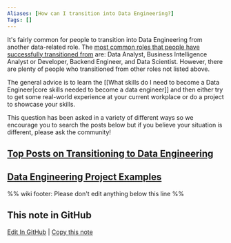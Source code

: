 ```yaml
---
Aliases: [How can I transition into Data Engineering?]
Tags: []
---
```


It's fairly common for people to transition into Data Engineering from another data-related role. The [most common roles that people have successfully transitioned from](https://www.reddit.com/r/dataengineering/comments/peoguf/data_engineers_that_transitioned_from_a_noncs/) are: Data Analyst, Business Intelligence Analyst or Developer, Backend Engineer, and Data Scientist. However, there are plenty of people who transitioned from other roles not listed above.

The general advice is to learn the [[What skills do I need to become a Data Engineer|core skills needed to become a data engineer]] and then either try to get some real-world experience at your current workplace or do a project to showcase your skills.

This question has been asked in a variety of different ways so we encourage you to search the posts below but if you believe your situation is different, please ask the community!

## [Top Posts on Transitioning to Data Engineering](https://www.reddit.com/r/dataengineering/search/?q=transition&restrict_sr=1&sort=top)

## [Data Engineering Project Examples](https://www.reddit.com/r/dataengineering/search/?q=project&restrict_sr=1)

%% wiki footer: Please don't edit anything below this line %%

## This note in GitHub

<span class="git-footer">[Edit In GitHub](https://github.dev/data-engineering-community/data-engineering-wiki/blob/main/FAQ/How%20can%20I%20transition%20into%20Data%20Engineering.md "git-hub-edit-note") | [Copy this note](https://raw.githubusercontent.com/data-engineering-community/data-engineering-wiki/main/FAQ/How%20can%20I%20transition%20into%20Data%20Engineering.md "git-hub-copy-note") </span>
